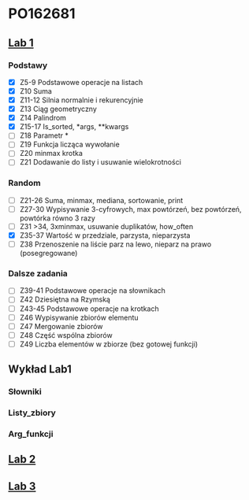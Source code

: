 # PO162681

## [Lab 1](https://github.com/Vex0on/PO162681/tree/main/lab1)

### Podstawy
- [x] Z5-9 Podstawowe operacje na listach
- [x] Z10 Suma
- [x] Z11-12 Silnia normalnie i rekurencyjnie
- [x] Z13 Ciąg geometryczny
- [x] Z14 Palindrom
- [x] Z15-17 Is_sorted, *args, **kwargs
- [ ] Z18 Parametr *
- [ ] Z19 Funkcja licząca wywołanie
- [ ] Z20 minmax krotka
- [ ] Z21 Dodawanie do listy i usuwanie wielokrotności

### Random
- [ ] Z21-26 Suma, minmax, mediana, sortowanie, print
- [ ] Z27-30 Wypisywanie 3-cyfrowych, max powtórzeń, bez powtórzeń, powtórka równo 3 razy
- [ ] Z31 >34, 3xminmax, usuwanie duplikatów, how_often
- [x] Z35-37 Wartość w przedziale, parzysta, nieparzysta
- [ ] Z38 Przenoszenie na liście parz na lewo, nieparz na prawo (posegregowane)

### Dalsze zadania
- [ ] Z39-41 Podstawowe operacje na słownikach
- [ ] Z42 Dziesiętna na Rzymską
- [ ] Z43-45 Podstawowe operacje na krotkach
- [ ] Z46 Wypisywanie zbiorów elementu
- [ ] Z47 Mergowanie zbiorów
- [ ] Z48 Część wspólna zbiorów
- [ ] Z49 Liczba elementów w zbiorze (bez gotowej funkcji)

## Wykład Lab1

### Słowniki
### Listy_zbiory
### Arg_funkcji



## [Lab 2](https://github.com/Vex0on/PO162681/tree/main/lab2)

## [Lab 3](https://github.com/Vex0on/PO162681/tree/main/lab3)
